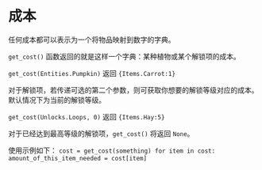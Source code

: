 # 成本
任何成本都可以表示为一个将物品映射到数字的字典。

`get_cost()` 函数返回的就是这样一个字典：某种植物或某个解锁项的成本。

`get_cost(Entities.Pumpkin)`
返回 `{Items.Carrot:1}`

对于解锁项，若传递可选的第二个参数，则可获取你想要的解锁等级对应的成本。默认情况下为当前的解锁等级。

`get_cost(Unlocks.Loops, 0)`
返回 `{Items.Hay:5}`

对于已经达到最高等级的解锁项，`get_cost()` 将返回 `None`。

使用示例如下：
`cost = get_cost(something)
for item in cost:
	amount_of_this_item_needed = cost[item]`
